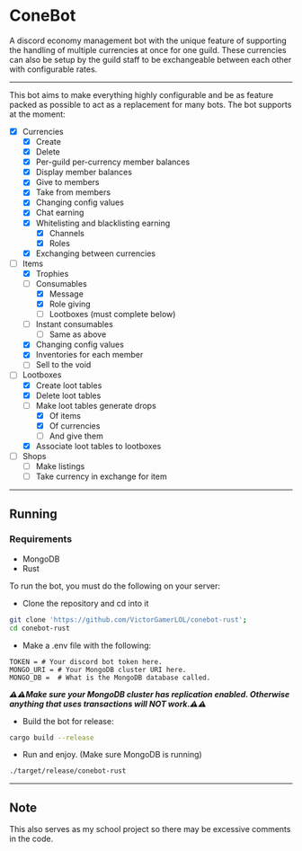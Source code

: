 # ConeBot

A discord economy management bot with the unique feature of supporting the handling of multiple currencies at once for one guild.
These currencies can also be setup by the guild staff to be exchangeable between each other with configurable rates.

---

This bot aims to make everything highly configurable and be as feature packed as possible to act as a replacement for many bots. The bot supports at the moment:

- [x] Currencies
  - [x] Create
  - [x] Delete
  - [x] Per-guild per-currency member balances
  - [x] Display member balances
  - [x] Give to members
  - [x] Take from members
  - [x] Changing config values
  - [x] Chat earning
  - [x] Whitelisting and blacklisting earning
    - [x] Channels
    - [x] Roles
  - [x] Exchanging between currencies
- [ ] Items
  - [x] Trophies
  - [ ] Consumables
    - [x] Message
    - [x] Role giving
    - [ ] Lootboxes (must complete below)
  - [ ] Instant consumables
    - [ ] Same as above
  - [x] Changing config values
  - [x] Inventories for each member
  - [ ] Sell to the void
- [ ] Lootboxes
  - [x] Create loot tables
  - [x] Delete loot tables
  - [ ] Make loot tables generate drops
    - [x] Of items
    - [x] Of currencies
    - [ ] And give them
  - [x] Associate loot tables to lootboxes
- [ ] Shops
  - [ ] Make listings
  - [ ] Take currency in exchange for item

---

## Running

### Requirements

- MongoDB
- Rust

To run the bot, you must do the following on your server:

- Clone the repository and cd into it

 ```bash
 git clone 'https://github.com/VictorGamerLOL/conebot-rust';
 cd conebot-rust
 ```

- Make a .env file with the following:

```env
TOKEN = # Your discord bot token here.
MONGO_URI = # Your MongoDB cluster URI here.
MONGO_DB =  # What is the MongoDB database called.
```

***⚠️⚠️Make sure your MongoDB cluster has replication enabled. Otherwise anything that uses transactions will NOT work.⚠️⚠️***

- Build the bot for release:

```bash
cargo build --release
```

- Run and enjoy. (Make sure MongoDB is running)

```bash
./target/release/conebot-rust
```

---

## Note

This also serves as my school project so there may be excessive comments in the code.
